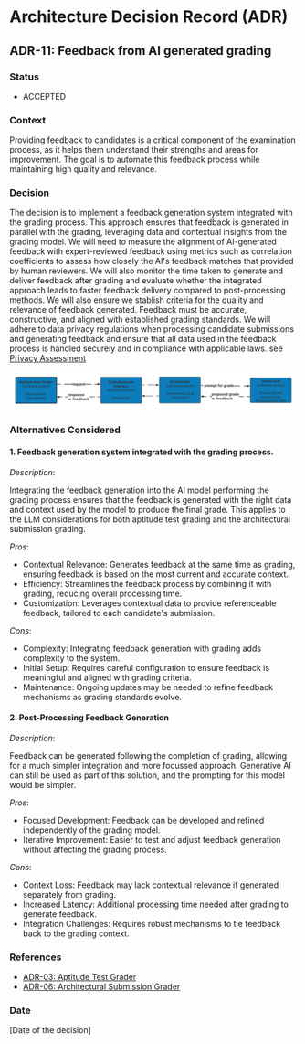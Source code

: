 # Architecture Decision Record (ADR)

## ADR-11: Feedback from AI generated grading

### Status
- ACCEPTED

### Context
Providing feedback to candidates is a critical component of the examination process, as it helps them understand their strengths and areas for improvement. The goal is to automate this feedback process while maintaining high quality and relevance.

### Decision
The decision is to implement a feedback generation system integrated with the grading process. This approach ensures that feedback is generated in parallel with the grading, leveraging data and contextual insights from the grading model. We will need to measure the alignment of AI-generated feedback with expert-reviewed feedback using metrics such as correlation coefficients to assess how closely the AI's feedback matches that provided by human reviewers. We will also monitor the time taken to generate and deliver feedback after grading and evaluate whether the integrated approach leads to faster feedback delivery compared to post-processing methods. We will also ensure we stablish criteria for the quality and relevance of feedback generated. Feedback must be accurate, constructive, and aligned with established grading standards. We will adhere to data privacy regulations when processing candidate submissions and generating feedback and ensure that all data used in the feedback process is handled securely and in compliance with applicable laws. see [Privacy Assessment](/ADRs/Privacy-Assessment.md)

![Architectural diagram](./images/ADR-11.png)

### Alternatives Considered

#### 1. Feedback generation system integrated with the grading process.

*Description*:

Integrating the feedback generation into the AI model performing the grading process ensures that the feedback is generated with the right data and context used by the model to produce the final grade. This applies to the LLM considerations for both aptitude test grading and the architectural submission grading. 

*Pros*:
- Contextual Relevance: Generates feedback at the same time as grading, ensuring feedback is based on the most current and accurate context.
- Efficiency: Streamlines the feedback process by combining it with grading, reducing overall processing time.
- Customization: Leverages contextual data to provide referenceable feedback, tailored to each candidate's submission.

*Cons*:
- Complexity: Integrating feedback generation with grading adds complexity to the system.
- Initial Setup: Requires careful configuration to ensure feedback is meaningful and aligned with grading criteria.
- Maintenance: Ongoing updates may be needed to refine feedback mechanisms as grading standards evolve.

#### 2. Post-Processing Feedback Generation

*Description*:

Feedback can be generated following the completion of grading, allowing for a much simpler integration and more focussed approach. Generative AI can still be used as part of this solution, and the prompting for this model would be simpler.

*Pros*:
- Focused Development: Feedback can be developed and refined independently of the grading model.
- Iterative Improvement: Easier to test and adjust feedback generation without affecting the grading process.

*Cons*:
- Context Loss: Feedback may lack contextual relevance if generated separately from grading.
- Increased Latency: Additional processing time needed after grading to generate feedback.
- Integration Challenges: Requires robust mechanisms to tie feedback back to the grading context.

### References
- [ADR-03: Aptitude Test Grader](./ADR-03-Aptitude-Test-Grader.md)
- [ADR-06: Architectural Submission Grader](./ADR-06-Architectural-Submission-Grader.md)

### Date
[Date of the decision]
